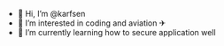 - 👋 Hi, I’m @karfsen
- 👀 I’m interested in coding and aviation ✈
- 🌱 I’m currently learning how to secure application well

<!---
karfsen/karfsen is a ✨ special ✨ repository because its `README.md` (this file) appears on your GitHub profile.
You can click the Preview link to take a look at your changes.
--->
